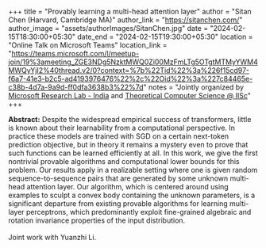 +++
title = "Provably learning a multi-head attention layer"
author = "Sitan Chen (Harvard, Cambridge MA)"
author_link = "https://sitanchen.com/"
author_image = "assets/authorImages/SitanChen.jpg"
date = "2024-02-15T18:30:00+05:30"
date_end = "2024-02-15T19:30:00+05:30"
location = "Online Talk on Microsoft Teams"
location_link = "https://teams.microsoft.com/l/meetup-join/19%3ameeting_ZGE3NDg5NzktMWQ0Zi00MzFmLTg5OTgtMTMyYWM4MWQyYjI2%40thread.v2/0?context=%7b%22Tid%22%3a%226f15cd97-f6a7-41e3-b2c5-ad4193976476%22%2c%22Oid%22%3a%227c84465e-c38b-4d7a-9a9d-ff0dfa3638b3%22%7d"
notes = "Jointly organized
by <a href = "https://www.microsoft.com/en-us/research/lab/microsoft-research-india/" target= "_blank">Microsoft
Research Lab - India</a> and <a href='https://www.csa.iisc.ac.in/theoretical-computer-science/' target= "_blank">
Theoretical Computer Science @ IISc</a>"
+++

<b>Abstract:</b>
Despite the widespread empirical success of transformers, little is known about their learnability from a computational 
perspective. In practice these models are trained with SGD on a certain next-token prediction objective, but in theory 
it remains a mystery even to prove that such functions can be learned efficiently at all. In this work, we give the 
first nontrivial provable algorithms and computational lower bounds for this problem. Our results apply in a realizable 
setting where one is given random sequence-to-sequence pairs that are generated by some unknown multi-head attention 
layer. Our algorithm, which is centered around using examples to sculpt a convex body containing the unknown parameters, 
is a significant departure from existing provable algorithms for learning multi-layer perceptrons, which predominantly 
exploit fine-grained algebraic and rotation invariance properties of the input distribution. 
<br><br>
Joint work with Yuanzhi Li.
